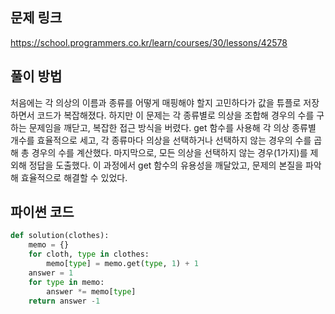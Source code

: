 ## 문제 링크
https://school.programmers.co.kr/learn/courses/30/lessons/42578

## 풀이 방법
처음에는 각 의상의 이름과 종류를 어떻게 매핑해야 할지 고민하다가 값을 튜플로 저장하면서 코드가 복잡해졌다. 하지만 이 문제는 각 종류별로 의상을 조합해 경우의 수를 구하는 문제임을 깨닫고, 복잡한 접근 방식을 버렸다.
get 함수를 사용해 각 의상 종류별 개수를 효율적으로 세고, 각 종류마다 의상을 선택하거나 선택하지 않는 경우의 수를 곱해 총 경우의 수를 계산했다. 마지막으로, 모든 의상을 선택하지 않는 경우(1가지)를 제외해 정답을 도출했다.
이 과정에서 get 함수의 유용성을 깨달았고, 문제의 본질을 파악해 효율적으로 해결할 수 있었다.

## 파이썬 코드
````python
def solution(clothes):
    memo = {}
    for cloth, type in clothes:
        memo[type] = memo.get(type, 1) + 1
    answer = 1
    for type in memo:
        answer *= memo[type]
    return answer -1
````